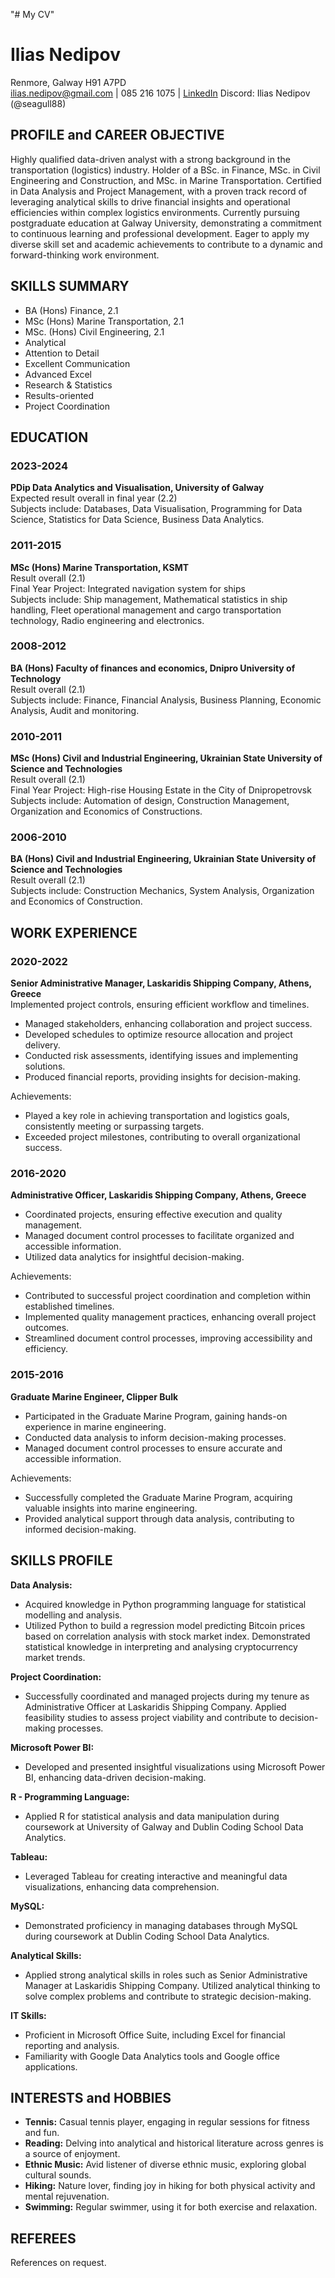 "# My CV" 
# Ilias Nedipov

Renmore, Galway H91 A7PD  
ilias.nedipov@gmail.com | 085 216 1075 | [LinkedIn](https://linkedin.com/in/ilias-nedipov)
Discord: Ilias Nedipov (@seagull88)

## PROFILE and CAREER OBJECTIVE

Highly qualified data-driven analyst with a strong background in the transportation (logistics) industry. Holder of a BSc. in Finance, MSc. in Civil Engineering and Construction, and MSc. in Marine Transportation. Certified in Data Analysis and Project Management, with a proven track record of leveraging analytical skills to drive financial insights and operational efficiencies within complex logistics environments. Currently pursuing postgraduate education at Galway University, demonstrating a commitment to continuous learning and professional development. Eager to apply my diverse skill set and academic achievements to contribute to a dynamic and forward-thinking work environment.

## SKILLS SUMMARY

- BA (Hons) Finance, 2.1
- MSc (Hons) Marine Transportation, 2.1 
- MSc. (Hons) Civil Engineering, 2.1
- Analytical 
- Attention to Detail
- Excellent Communication 
- Advanced Excel
- Research & Statistics
- Results-oriented
- Project Coordination

## EDUCATION

### 2023-2024
**PDip Data Analytics and Visualisation, University of Galway**  
Expected result overall in final year (2.2)  
Subjects include: Databases, Data Visualisation, Programming for Data Science, Statistics for Data Science, Business Data Analytics.

### 2011-2015
**MSc (Hons) Marine Transportation, KSMT**  
Result overall (2.1)  
Final Year Project: Integrated navigation system for ships  
Subjects include: Ship management, Mathematical statistics in ship handling, Fleet operational management and cargo transportation technology, Radio engineering and electronics.

### 2008-2012
**BA (Hons) Faculty of finances and economics, Dnipro University of Technology**  
Result overall (2.1)  
Subjects include: Finance, Financial Analysis, Business Planning, Economic Analysis, Audit and monitoring.

### 2010-2011
**MSc (Hons) Civil and Industrial Engineering, Ukrainian State University of Science and Technologies**  
Result overall (2.1)  
Final Year Project: High-rise Housing Estate in the City of Dnipropetrovsk  
Subjects include: Automation of design, Construction Management, Organization and Economics of Constructions.

### 2006-2010
**BA (Hons) Civil and Industrial Engineering, Ukrainian State University of Science and Technologies**  
Result overall (2.1)  
Subjects include: Construction Mechanics, System Analysis, Organization and Economics of Construction.

## WORK EXPERIENCE

### 2020-2022
**Senior Administrative Manager, Laskaridis Shipping Company, Athens, Greece**  
Implemented project controls, ensuring efficient workflow and timelines.
- Managed stakeholders, enhancing collaboration and project success.
- Developed schedules to optimize resource allocation and project delivery.
- Conducted risk assessments, identifying issues and implementing solutions.
- Produced financial reports, providing insights for decision-making.

Achievements:
- Played a key role in achieving transportation and logistics goals, consistently meeting or surpassing targets.
- Exceeded project milestones, contributing to overall organizational success.

### 2016-2020
**Administrative Officer, Laskaridis Shipping Company, Athens, Greece**
- Coordinated projects, ensuring effective execution and quality management.
- Managed document control processes to facilitate organized and accessible information.
- Utilized data analytics for insightful decision-making.

Achievements:
- Contributed to successful project coordination and completion within established timelines.
- Implemented quality management practices, enhancing overall project outcomes.
- Streamlined document control processes, improving accessibility and efficiency.

### 2015-2016
**Graduate Marine Engineer, Clipper Bulk**
- Participated in the Graduate Marine Program, gaining hands-on experience in marine engineering.
- Conducted data analysis to inform decision-making processes.
- Managed document control processes to ensure accurate and accessible information.

Achievements:
- Successfully completed the Graduate Marine Program, acquiring valuable insights into marine engineering.
- Provided analytical support through data analysis, contributing to informed decision-making.

## SKILLS PROFILE

**Data Analysis:**
- Acquired knowledge in Python programming language for statistical modelling and analysis.
- Utilized Python to build a regression model predicting Bitcoin prices based on correlation analysis with stock market index. Demonstrated statistical knowledge in interpreting and analysing cryptocurrency market trends.

**Project Coordination:**
- Successfully coordinated and managed projects during my tenure as Administrative Officer at Laskaridis Shipping Company. Applied feasibility studies to assess project viability and contribute to decision-making processes.

**Microsoft Power BI:**
- Developed and presented insightful visualizations using Microsoft Power BI, enhancing data-driven decision-making.

**R - Programming Language:**
- Applied R for statistical analysis and data manipulation during coursework at University of Galway and Dublin Coding School Data Analytics.

**Tableau:**
- Leveraged Tableau for creating interactive and meaningful data visualizations, enhancing data comprehension.

**MySQL:**
- Demonstrated proficiency in managing databases through MySQL during coursework at Dublin Coding School Data Analytics.

**Analytical Skills:**
- Applied strong analytical skills in roles such as Senior Administrative Manager at Laskaridis Shipping Company. Utilized analytical thinking to solve complex problems and contribute to strategic decision-making.

**IT Skills:**
- Proficient in Microsoft Office Suite, including Excel for financial reporting and analysis.
- Familiarity with Google Data Analytics tools and Google office applications.

## INTERESTS and HOBBIES

- **Tennis:** Casual tennis player, engaging in regular sessions for fitness and fun.
- **Reading:** Delving into analytical and historical literature across genres is a source of enjoyment.
- **Ethnic Music:** Avid listener of diverse ethnic music, exploring global cultural sounds.
- **Hiking:** Nature lover, finding joy in hiking for both physical activity and mental rejuvenation.
- **Swimming:** Regular swimmer, using it for both exercise and relaxation.

## REFEREES

References on request.

